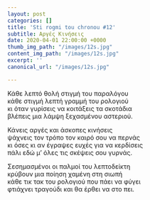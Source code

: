 ```yaml
---
layout: post
categories: []
title: 'Sti rogmi tou chronou #12'
subtitle: Αργές Κινήσεις
date: 2020-04-01 22:00:00 +0000
thumb_img_path: "/images/12s.jpg"
content_img_path: "/images/12s.jpg"
excerpt: ''
canonical_url: "/images/12s.jpg"

---
```

Κάθε λεπτό θολή στιγμή του παραλόγου  
κάθε στιγμή λεπτή γραμμή του ρολογιού  
κι όταν γυρίσεις να κοιτάξεις τα σκοτάδια  
βλέπεις μια λάμψη ξεχασμένου αστεριού.

Κάνεις αργές και άσκοπες κινήσεις  
ψάχνεις τον τρόπο τον καιρό σου να περνάς  
κι όσες κι αν έγραψες ευχές για να κερδίσεις  
πάλι εδώ μ’ όλες τις σκέψεις σου γυρνάς.

Σεσημασμένοι οι παλμοί του λεπτοδείκτη  
κρύβουν μια ποίηση χαμένη στη σιωπή  
κάθε τικ τακ του ρολογιού που πάει να φύγει  
φτιάχνει τραγούδι και θα έρθει να στο πει.